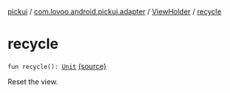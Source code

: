 [pickui](../../index.md) / [com.lovoo.android.pickui.adapter](../index.md) / [ViewHolder](index.md) / [recycle](./recycle.md)

# recycle

`fun recycle(): `[`Unit`](https://kotlinlang.org/api/latest/jvm/stdlib/kotlin/-unit/index.html) [(source)](https://github.com/lovoo/android-pickpic/blob/master/pickui/src/main/kotlin/com/lovoo/android/pickui/adapter/ViewHolder.kt#L57)

Reset the view.

